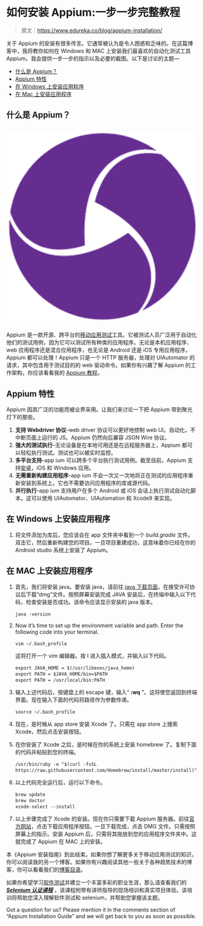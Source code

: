 # 如何安装 Appium:一步一步完整教程

> 原文：<https://www.edureka.co/blog/appium-installation/>

关于 Appium 的安装有很多传言。它通常被认为是令人困惑和乏味的。在这篇博客中，我将教你如何在 Windows 和 MAC 上安装我们最喜欢的自动化测试工具 Appium。我会提供一步一步的指示以及必要的截图。以下是讨论的主题—

*   [什么是 Appium？](#what-is-appium)
*   [Appium 特性](#appium-features)
*   [在 Windows 上安装应用程序](#appium-installation-windows)
*   [在 Mac 上安装应用程序](#appium-installation-mac)

## **什么是 Appium？**

## ![appium logo - appium installation - edureka](img/b7820784e1b0e4298d013b6877d307dd.png)

Appium 是一款开源、跨平台的[移动应用测试](https://www.edureka.co/blog/mobile-application-testing)工具。它被测试人员广泛用于自动化他们的测试用例，因为它可以测试所有种类的应用程序。无论是本机应用程序、web 应用程序还是混合应用程序，也无论是 Android 还是 iOS 专用应用程序，Appium 都可以处理！Appium 只是一个 HTTP 服务器，处理对 UIAutomator 的请求，其中包含用于测试目的的 web 驱动命令。如果你有兴趣了解 Appium 的工作架构，你应该看看我的 [Appium 教程](https://www.edureka.co/blog/appium-tutorial/#appium-architecture)。

## **Appium 特性**

Appium 因其广泛的功能而被业界采用。让我们来讨论一下把 Appium 带到聚光灯下的那些。

1.  **支持 Webdriver 协议**–web driver 协议可以更好地控制 web UI。自动化，不中断页面上运行的 JS。Appium 仍然向后兼容 JSON Wire 协议。
2.  **强大的测试执行**–无论设备是在本地可用还是在远程服务器上，Appium 都可以轻松执行测试。测试也可以被实时监控。
3.  **多平台支持**–app ium 可以跨多个平台执行测试用例。截至目前，Appium 支持[安卓](https://www.edureka.co/blog/android-tutorial/)，iOS 和 Windows 应用。
4.  **无需重新构建应用程序**–app ium 不会一次又一次地将正在测试的应用程序重新安装到系统上。它也不需要访问应用程序的库或源代码。
5.  **并行执行**–app ium 支持用户在多个 Android 或 iOS 会话上执行测试自动化脚本。这可以使用 UIAutomator、UIAutomation 和 Xcode9 来实现。

## **在 Windows 上安装应用程序**

1.  将文件添加为库后，您应该会在 app 文件夹中看到一个  *build.gradle* 文件。双击它，然后重新构建您的项目。一旦项目重建成功，这意味着你已经在你的 Android studio 系统上安装了 Appium。

## **在 MAC 上安装应用程序**

1.  首先，我们将安装 java。要安装 java，请前往 [java 下载页面](https://www.oracle.com/technetwork/java/javase/downloads/jdk11-downloads-5066655.html)，在接受许可协议后下载“dmg”文件。按照屏幕安装完成 JAVA 安装后，在终端中输入以下代码，检查安装是否成功。该命令应该显示安装的 java 版本。

    ```
    java -version
    ```

2.  Now it’s time to set up the environment variable and path. Enter the following code into your terminal.

    ```
    vim ~/.bash_profile
    ```

    这将打开一个 vim 编辑器。按 I 进入插入模式，并输入以下代码。

    ```
    export JAVA_HOME = $(/usr/libexec/java_home)
    export PATH = $JAVA_HOME/bin=$PATH
    export PATH = /usr/local/bin:PATH
    ```

3.  输入上述代码后，按键盘上的 escape 键，输入“ **:wq** ”。这将使您返回到终端界面。现在输入下面的代码将路径作为参数传递。

    ```
    source ~/.bash_profile
    ```

4.  现在，是时候从 app store 安装 Xcode 了。只需在 app store 上搜索 Xcode，然后点击安装按钮。
5.  在你安装了 Xcode 之后，是时候在你的系统上安装 homebrew 了。复制下面的代码并粘贴到您的终端。

    ```
    /usr/bin/ruby -e "$(curl -fsSL https://raw.githubusercontent.com/Homebrew/install/master/install)"
    ```

6.  以上代码完全运行后，运行以下命令。

    ```
    brew update
    brew doctor
    xcode-select --install
    ```

7.  以上步骤完成了 Xcode 的安装。现在你只需要下载 Appium 服务器。前往[官方网站](http://appium.io/)，点击下载应用程序按钮。一旦下载完成，点击 DMG 文件。只需按照屏幕上的指示。安装 Appium 后，只需将其拖放到您的应用程序文件夹中。这就完成了 Appium 在 MAC 上的安装。

本《Appium 安装指南》到此结束。如果你想了解更多关于移动应用测试的知识，你可以阅读我的另一个博客。如果你有兴趣阅读其他一些关于各种趋势技术的博客，你可以看看我们的[博客目录](https://www.edureka.co/blog)。

如果你希望学习[软件测试](https://www.edureka.co/blog/what-is-software-testing/)并建立一个丰富多彩的职业生涯，那么请查看我们的 [***Selenium 认证课程***](https://www.edureka.co/testing-with-selenium-webdriver) ，该课程附带有讲师指导的现场培训和真实项目体验。该培训将帮助您深入理解软件测试和 selenium，并帮助您掌握该主题。

<article class="maincontentblog">Got a question for us? Please mention it in the comments section of “Appium Installation Guide” and we will get back to you as soon as possible.</article>